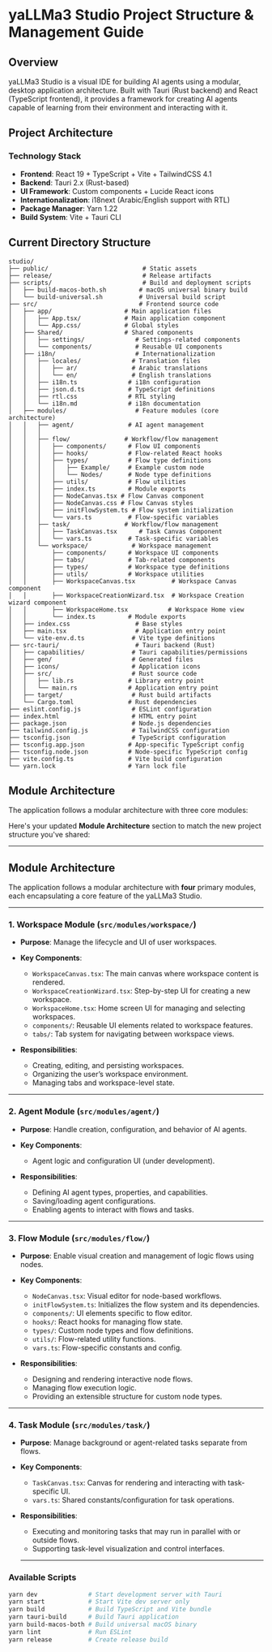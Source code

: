# yaLLMa3 Studio Project Structure & Management Guide

## Overview

yaLLMa3 Studio is a visual IDE for building AI agents using a modular, desktop application architecture. Built with Tauri (Rust backend) and React (TypeScript frontend), it provides a framework for creating AI agents capable of learning from their environment and interacting with it.

## Project Architecture

### Technology Stack

- **Frontend**: React 19 + TypeScript + Vite + TailwindCSS 4.1
- **Backend**: Tauri 2.x (Rust-based)
- **UI Framework**: Custom components + Lucide React icons
- **Internationalization**: i18next (Arabic/English support with RTL)
- **Package Manager**: Yarn 1.22
- **Build System**: Vite + Tauri CLI

## Current Directory Structure

```
studio/
├── public/                          # Static assets
├── release/                         # Release artifacts
├── scripts/                         # Build and deployment scripts
│   ├── build-macos-both.sh         # macOS universal binary build
│   └── build-universal.sh          # Universal build script
├── src/                            # Frontend source code
│   ├── app/                    # Main application files
│   │   ├── App.tsx/            # Main application component
│   │   └── App.css/            # Global styles
│   ├── Shared/                 # Shared components
│   │   ├── settings/              # Settings-related components
│   │   └── components/            # Reusable UI components
│   ├── i18n/                      # Internationalization
│   │   ├── locales/              # Translation files
│   │   │   ├── ar/               # Arabic translations
│   │   │   └── en/               # English translations
│   │   ├── i18n.ts              # i18n configuration
│   │   ├── json.d.ts            # TypeScript definitions
│   │   ├── rtl.css              # RTL styling
│   │   └── i18n.md              # i18n documentation
│   ├── modules/                   # Feature modules (core architecture)
│   │   ├── agent/               # AI agent management
│   │   │
│   │   ├── flow/               # Workflow/flow management
│   │   │   ├── components/      # Flow UI components
│   │   │   ├── hooks/           # Flow-related React hooks
│   │   │   ├── types/           # Flow type definitions
│   │   │   │   ├── Example/     # Example custom node
│   │   │   │   └── Nodes/       # Node type definitions
│   │   │   ├── utils/           # Flow utilities
│   │   │   ├── index.ts         # Module exports
│   │   │   ├── NodeCanvas.tsx # Flow Canvas component
│   │   │   ├── NodeCanvas.css # Flow Canvas styles
│   │   │   ├── initFlowSystem.ts # Flow system initialization
│   │   │   └── vars.ts          # Flow-specific variables
│   │   ├── task/               # Workflow/flow management
│   │   │   ├── TaskCanvas.tsx      # Task Canvas Component
│   │   │   └── vars.ts          # Task-specific variables
│   │   └── workspace/            # Workspace management
│   │       ├── components/      # Workspace UI components
│   │       ├── tabs/            # Tab-related components
│   │       ├── types/           # Workspace type definitions
│   │       ├── utils/           # Workspace utilities
│   │       ├── WorkspaceCanvas.tsx          # Workspace Canvas component
│   │       ├── WorkspaceCreationWizard.tsx  # Workspace Creation wizard component
│   │       ├── WorkspaceHome.tsx           # Workspace Home view
│   │       └── index.ts         # Module exports
│   ├── index.css                  # Base styles
│   ├── main.tsx                   # Application entry point
│   └── vite-env.d.ts             # Vite type definitions
├── src-tauri/                     # Tauri backend (Rust)
│   ├── capabilities/             # Tauri capabilities/permissions
│   ├── gen/                      # Generated files
│   ├── icons/                    # Application icons
│   ├── src/                      # Rust source code
│   │   ├── lib.rs               # Library entry point
│   │   └── main.rs              # Application entry point
│   ├── target/                   # Rust build artifacts
│   └── Cargo.toml               # Rust dependencies
├── eslint.config.js              # ESLint configuration
├── index.html                    # HTML entry point
├── package.json                  # Node.js dependencies
├── tailwind.config.js            # TailwindCSS configuration
├── tsconfig.json                 # TypeScript configuration
├── tsconfig.app.json            # App-specific TypeScript config
├── tsconfig.node.json           # Node-specific TypeScript config
├── vite.config.ts               # Vite build configuration
└── yarn.lock                    # Yarn lock file
```

## Module Architecture

The application follows a modular architecture with three core modules:

Here's your updated **Module Architecture** section to match the new project structure you've shared:

---

## Module Architecture

The application follows a modular architecture with **four** primary modules, each encapsulating a core feature of the yaLLMa3 Studio.

---

### 1. **Workspace Module** (`src/modules/workspace/`)

- **Purpose**: Manage the lifecycle and UI of user workspaces.
- **Key Components**:

  - `WorkspaceCanvas.tsx`: The main canvas where workspace content is rendered.
  - `WorkspaceCreationWizard.tsx`: Step-by-step UI for creating a new workspace.
  - `WorkspaceHome.tsx`: Home screen UI for managing and selecting workspaces.
  - `components/`: Reusable UI elements related to workspace features.
  - `tabs/`: Tab system for navigating between workspace views.

- **Responsibilities**:

  - Creating, editing, and persisting workspaces.
  - Organizing the user’s workspace environment.
  - Managing tabs and workspace-level state.

---

### 2. **Agent Module** (`src/modules/agent/`)

- **Purpose**: Handle creation, configuration, and behavior of AI agents.
- **Key Components**:

  - Agent logic and configuration UI (under development).

- **Responsibilities**:

  - Defining AI agent types, properties, and capabilities.
  - Saving/loading agent configurations.
  - Enabling agents to interact with flows and tasks.

---

### 3. **Flow Module** (`src/modules/flow/`)

- **Purpose**: Enable visual creation and management of logic flows using nodes.
- **Key Components**:

  - `NodeCanvas.tsx`: Visual editor for node-based workflows.
  - `initFlowSystem.ts`: Initializes the flow system and its dependencies.
  - `components/`: UI elements specific to flow editor.
  - `hooks/`: React hooks for managing flow state.
  - `types/`: Custom node types and flow definitions.
  - `utils/`: Flow-related utility functions.
  - `vars.ts`: Flow-specific constants and config.

- **Responsibilities**:

  - Designing and rendering interactive node flows.
  - Managing flow execution logic.
  - Providing an extensible structure for custom node types.

---

### 4. **Task Module** (`src/modules/task/`)

- **Purpose**: Manage background or agent-related tasks separate from flows.
- **Key Components**:

  - `TaskCanvas.tsx`: Canvas for rendering and interacting with task-specific UI.
  - `vars.ts`: Shared constants/configuration for task operations.

- **Responsibilities**:

  - Executing and monitoring tasks that may run in parallel with or outside flows.
  - Supporting task-level visualization and control interfaces.

  ***

### Available Scripts

```bash
yarn dev              # Start development server with Tauri
yarn start            # Start Vite dev server only
yarn build            # Build TypeScript and Vite bundle
yarn tauri-build      # Build Tauri application
yarn build-macos-both # Build universal macOS binary
yarn lint             # Run ESLint
yarn release          # Create release build
```
